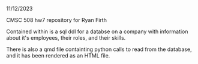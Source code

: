 11/12/2023

CMSC 508 hw7 repository for Ryan Firth

Contained within is a sql ddl for a databse on a company with information about it's employees, their roles, and their skills.

There is also a qmd file containting python calls to read from the database, and it has been rendered as an HTML file.
